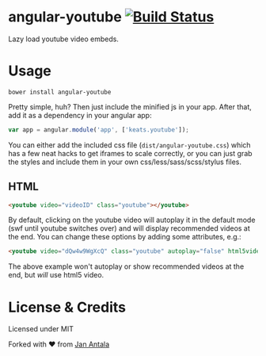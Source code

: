 # angular-youtube [![Build Status](https://travis-ci.org/yoshokatana/angular-youtube.svg?branch=master)](https://travis-ci.org/yoshokatana/angular-youtube)

Lazy load youtube video embeds.

# Usage

`bower install angular-youtube`

Pretty simple, huh? Then just include the minified js in your app. After that, add it as a dependency in your angular app:

```js
var app = angular.module('app', ['keats.youtube']);
```

You can either add the included css file (`dist/angular-youtube.css`) which has a few neat hacks to get iframes to scale correctly, or you can just grab the styles and include them in your own css/less/sass/scss/stylus files.

## HTML

```html
<youtube video="videoID" class="youtube"></youtube>
```

By default, clicking on the youtube video will autoplay it in the default mode (swf until youtube switches over) and will display recommended videos at the end. You can change these options by adding some attributes, e.g.:

```html
<youtube video="dQw4w9WgXcQ" class="youtube" autoplay="false" html5video="true" recommended="false"></youtube>
```

The above example won't autoplay or show recommended videos at the end, but *will* use html5 video.

# License & Credits

Licensed under MIT

Forked with ♥ from [Jan Antala](http://www.janantala.com)